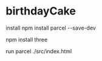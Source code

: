 # birthdayCake

install 
npm install parcel --save-dev

npm install three

run
parcel ./src/index.html

